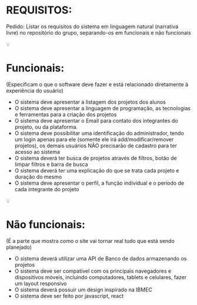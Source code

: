 # REQUISITOS:

Pedido:
     Listar os requisitos do sistema em linguagem natural (narrativa livre) no repositório do grupo, separando-os em funcionais e não funcionais
    
💡

# Funcionais: 
(Especificam o que o software deve fazer e está relacionado diretamente à experiência do usuário) 

- O sistema deve apresentar a listagem dos projetos dos alunos
- O sistema deve apresentar a linguagem de programação, as tecnologias e ferramentas para a criação dos projetos
- O sistema deve apresentar o Email para contato dos integrantes do projeto, ou da plataforma.
- O sistema deve possibilitar uma identificação do administrador, tendo um login apenas para ele (somente ele irá add/modificar/remover projetos), os demais usuários NÃO precisarão de cadastro para ter acesso ao sistema
- O sistema deverá ter busca de projetos através de filtros, botão de limpar filtros e barra de busca
- O sistema deverá ter uma explicação do que se trata cada projeto e duração do mesmo
- O sistema deve apresentar o perfil, a função individual e o período de cada integrante do projeto

💡

# Não funcionais:
(É a parte que mostra como o site vai tornar real tudo que está sendo planejado)

- O sistema deverá utilizar uma API de Banco de dados armazenando os projetos
- O sistema deve ser compatível com os principais navegadores e dispositivos móveis, incluindo computadores, tablets e celulares, fazer um layout responsivo
- O sistema deverá possuir um design inspirado na IBMEC
- O sistema deve ser feito por javascript, react
